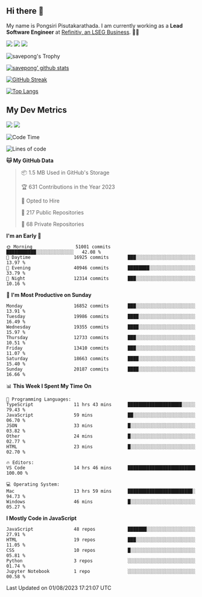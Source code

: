 ## Hi there 👋

My name is Pongsiri Pisutakarathada. I am currently working as a **Lead Software Engineer** at [Refinitiv, an LSEG Business](https://www.refinitiv.com). 👨‍💻

[<img src="https://img.shields.io/badge/pongsiri.pisutakarathada.com-%230077B5.svg?&style=for-the-badge&color=orange" />](https://pongsiri.pisutakarathada.com)
[<img src="https://img.shields.io/badge/apps.saveworld.co-%230077B5.svg?&style=for-the-badge&color=2aa889" />](https://apps.saveworld.co)
[<img src="https://img.shields.io/badge/linkedin-%230077B5.svg?&style=for-the-badge&logo=linkedin&logoColor=white" />](https://www.linkedin.com/in/savepong)

![savepong's Trophy](https://github-profile-trophy.vercel.app/?username=savepong&theme=flat&rank=SECRET,SSS,SS,S,AAA,AA,A&margin-w=15&no-bg=true&no-frame=true)

[![savepong' github stats](https://github-readme-stats.vercel.app/api?username=savepong&show_icons=true&count_private=true&theme=gotham&hide_border=true&bg_color=00000000&text_color=768390FF)](https://pongsiri.pisutakarathada.com/posts/stats)

[![GitHub Streak](https://github-readme-streak-stats.herokuapp.com?user=savepong&theme=gotham&hide_border=true&background=00000000&dates=768390FF)](https://pongsiri.pisutakarathada.com/posts/stats)

[![Top Langs](https://github-readme-stats.vercel.app/api/top-langs/?username=savepong&layout=compact&langs_count=10&theme=gotham&hide_border=true&bg_color=00000000&text_color=768390FF)](https://pongsiri.pisutakarathada.com/posts/stats)

<!-- [![savepong's wakatime stats](https://github-readme-stats.vercel.app/api/wakatime?username=@savepong&layout=default&theme=gotham&hide_border=true&bg_color=00000000&text_color=768390FF)](https://pongsiri.pisutakarathada.com/posts/stats) -->

## My Dev Metrics

[![](https://komarev.com/ghpvc/?username=savepong&color=blue&label=Profile%20Views)](https://github.com/savepong)
[![](https://img.shields.io/github/followers/savepong?label=GitHub%20Followers)](https://github.com/savepong)

<!--START_SECTION:waka-->
![Code Time](http://img.shields.io/badge/Code%20Time-1%2C324%20hrs%2035%20mins-blue)

![Lines of code](https://img.shields.io/badge/From%20Hello%20World%20I%27ve%20Written-57.9%20million%20lines%20of%20code-blue)

**🐱 My GitHub Data** 

> 📦 1.5 MB Used in GitHub's Storage 
 > 
> 🏆 631 Contributions in the Year 2023
 > 
> 💼 Opted to Hire
 > 
> 📜 217 Public Repositories 
 > 
> 🔑 68 Private Repositories 
 > 
**I'm an Early 🐤** 

```text
🌞 Morning                51001 commits       ███████████░░░░░░░░░░░░░░   42.08 % 
🌆 Daytime                16925 commits       ███░░░░░░░░░░░░░░░░░░░░░░   13.97 % 
🌃 Evening                40946 commits       ████████░░░░░░░░░░░░░░░░░   33.79 % 
🌙 Night                  12314 commits       ███░░░░░░░░░░░░░░░░░░░░░░   10.16 % 
```
📅 **I'm Most Productive on Sunday** 

```text
Monday                   16852 commits       ███░░░░░░░░░░░░░░░░░░░░░░   13.91 % 
Tuesday                  19986 commits       ████░░░░░░░░░░░░░░░░░░░░░   16.49 % 
Wednesday                19355 commits       ████░░░░░░░░░░░░░░░░░░░░░   15.97 % 
Thursday                 12733 commits       ███░░░░░░░░░░░░░░░░░░░░░░   10.51 % 
Friday                   13410 commits       ███░░░░░░░░░░░░░░░░░░░░░░   11.07 % 
Saturday                 18663 commits       ████░░░░░░░░░░░░░░░░░░░░░   15.40 % 
Sunday                   20187 commits       ████░░░░░░░░░░░░░░░░░░░░░   16.66 % 
```


📊 **This Week I Spent My Time On** 

```text
💬 Programming Languages: 
TypeScript               11 hrs 43 mins      ████████████████████░░░░░   79.43 % 
JavaScript               59 mins             ██░░░░░░░░░░░░░░░░░░░░░░░   06.70 % 
JSON                     33 mins             █░░░░░░░░░░░░░░░░░░░░░░░░   03.82 % 
Other                    24 mins             █░░░░░░░░░░░░░░░░░░░░░░░░   02.77 % 
HTML                     23 mins             █░░░░░░░░░░░░░░░░░░░░░░░░   02.70 % 

🔥 Editors: 
VS Code                  14 hrs 46 mins      █████████████████████████   100.00 % 

💻 Operating System: 
Mac                      13 hrs 59 mins      ████████████████████████░   94.73 % 
Windows                  46 mins             █░░░░░░░░░░░░░░░░░░░░░░░░   05.27 % 
```

**I Mostly Code in JavaScript** 

```text
JavaScript               48 repos            ███████░░░░░░░░░░░░░░░░░░   27.91 % 
HTML                     19 repos            ███░░░░░░░░░░░░░░░░░░░░░░   11.05 % 
CSS                      10 repos            █░░░░░░░░░░░░░░░░░░░░░░░░   05.81 % 
Python                   3 repos             ░░░░░░░░░░░░░░░░░░░░░░░░░   01.74 % 
Jupyter Notebook         1 repo              ░░░░░░░░░░░░░░░░░░░░░░░░░   00.58 % 
```




 Last Updated on 01/08/2023 17:21:07 UTC
<!--END_SECTION:waka-->

<!--
**savepong/savepong** is a ✨ _special_ ✨ repository because its `README.md` (this file) appears on your GitHub profile.

Here are some ideas to get you started:

- 🔭 I’m currently working on WebComponents and TypeScript.
- 🌱 I’m currently learning ...
- 👯 I’m looking to collaborate on ...
- 🤔 I’m looking for help with ...
- 💬 Ask me about ...
- 📫 How to reach me: ...
- 😄 Pronouns: ...
- ⚡ Fun fact: ...
-->
